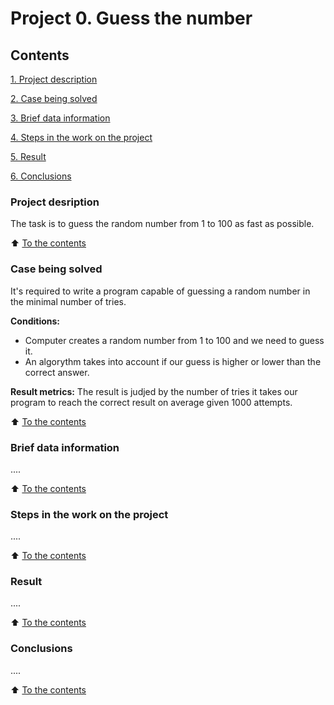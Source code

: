 # Project 0. Guess the number


## Contents
[1. Project description](https://github.com/VladislavShumskiy/Course/blob/main/project_0/README.md#Project-description)

[2. Case being solved](https://github.com/VladislavShumskiy/Course/blob/main/project_0/README.md#Cases-being-solved)

[3. Brief data information](https://github.com/VladislavShumskiy/Course/blob/main/project_0/README.md#Brief-data-information)

[4. Steps in the work on the project](https://github.com/VladislavShumskiy/Course/blob/main/project_0/README.md#Steps-in-the-work-on-the-project)

[5. Result](https://github.com/VladislavShumskiy/Course/blob/main/project_0/README.md#Result)

[6. Conclusions](https://github.com/VladislavShumskiy/Course/blob/main/project_0/README.md#Conclusions)


### Project desription
The task is to guess the random number from 1 to 100 as fast as possible.

:arrow_up: [To the contents](https://github.com/VladislavShumskiy/Course/blob/main/project_0/README.md#Contents)


### Case being solved
It's required to write a program capable of guessing a random number in the minimal number of tries.

**Conditions:**
- Computer creates a random number from 1 to 100 and we need to guess it.
- An algorythm takes into account if our guess is higher or lower than the correct answer.

**Result metrics:**
The result is judjed by the number of tries it takes our program to reach the correct result on average given 1000 attempts.

:arrow_up: [To the contents](https://github.com/VladislavShumskiy/Course/blob/main/project_0/README.md#Contents)


### Brief data information
....

:arrow_up: [To the contents](https://github.com/VladislavShumskiy/Course/blob/main/project_0/README.md#Contents)


### Steps in the work on the project
....

:arrow_up: [To the contents](https://github.com/VladislavShumskiy/Course/blob/main/project_0/README.md#Contents)


### Result
....

:arrow_up: [To the contents](https://github.com/VladislavShumskiy/Course/blob/main/project_0/README.md#Contents)


### Conclusions
....

:arrow_up: [To the contents](https://github.com/VladislavShumskiy/Course/blob/main/project_0/README.md#Contents)